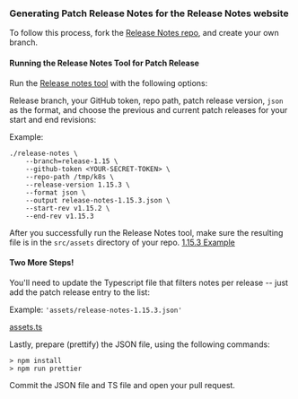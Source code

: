 ### Generating Patch Release Notes for the Release Notes website

To follow this process, fork the [Release Notes repo](https://github.com/kubernetes-sigs/release-notes), and create your own branch.

#### Running the Release Notes Tool for Patch Release

Run the [Release notes tool](https://github.com/kubernetes/release/tree/master/cmd/release-notes) with the following options:

Release branch, your GitHub token, repo path, patch release version, `json` as the format, and choose the previous and current patch releases for your start and end revisions:

Example:

```
./release-notes \
    --branch=release-1.15 \
    --github-token <YOUR-SECRET-TOKEN> \
    --repo-path /tmp/k8s \
    --release-version 1.15.3 \
    --format json \
    --output release-notes-1.15.3.json \
    --start-rev v1.15.2 \
    --end-rev v1.15.3
  ```

After you successfully run the Release Notes tool, make sure the resulting file is in the `src/assets` directory of your repo. [1.15.3 Example](https://github.com/kubernetes-sigs/release-notes/blob/master/src/assets/release-notes-1.15.3.json)

#### Two More Steps!

You'll need to update the Typescript file that filters notes per release -- just add the patch release entry to the list:

Example: `'assets/release-notes-1.15.3.json'`

[assets.ts](https://github.com/kubernetes-sigs/release-notes/blob/master/src/environments/assets.ts)

Lastly, prepare (prettify) the JSON file, using the following commands:

```
> npm install
> npm run prettier
```

Commit the JSON file and TS file and open your pull request.
